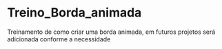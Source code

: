 # Treino_Borda_animada

Treinamento de como criar uma borda animada, em futuros projetos será adicionada conforme a necessidade

